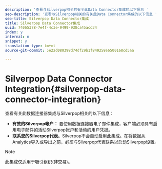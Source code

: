 ```yaml
---
description: '查看与Silverpop相关的有关此Data Connector集成的以下信息 '
seo-description: '查看与Silverpop相关的有关此Data Connector集成的以下信息 '
seo-title: Silverpop Data Connector集成
title: Silverpop Data Connector集成
uuid: 74065378-7e4f-4c3e-9499-938ca45acd34
index: y
internal: n
snippet: y
translation-type: tm+mt
source-git-commit: 5e22d080398d74df29b1f849258e6500168cd5aa

---
```



# Silverpop Data Connector Integration{#silverpop-data-connector-integration}

查看有关此数据连接器集成与Silverpop相关的以下信息：

* **有效的Silverpop帐户：** 要使用数据连接器电子邮件集成，客户端必须具有启用电子邮件的活动Silverpop帐户和活动的用户凭据。
* **联系您的Silverpop代表**。Silverpop不会自动启用此集成。在将数据从Analytics导入或导出之前，必须与Silverpop代表联系以启动Silverpop设置。

>[!NOTE]
>
>此集成仅适用于吸引组织(非交易)。

